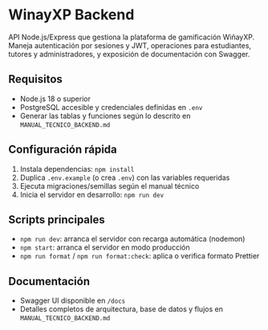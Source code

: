 # WinayXP Backend

API Node.js/Express que gestiona la plataforma de gamificación WiñayXP. Maneja autenticación por sesiones y JWT, operaciones para estudiantes, tutores y administradores, y exposición de documentación con Swagger.

## Requisitos
- Node.js 18 o superior
- PostgreSQL accesible y credenciales definidas en `.env`
- Generar las tablas y funciones según lo descrito en `MANUAL_TECNICO_BACKEND.md`

## Configuración rápida
1. Instala dependencias: `npm install`
2. Duplica `.env.example` (o crea `.env`) con las variables requeridas
3. Ejecuta migraciones/semillas según el manual técnico
4. Inicia el servidor en desarrollo: `npm run dev`

## Scripts principales
- `npm run dev`: arranca el servidor con recarga automática (nodemon)
- `npm start`: arranca el servidor en modo producción
- `npm run format` / `npm run format:check`: aplica o verifica formato Prettier

## Documentación
- Swagger UI disponible en `/docs`
- Detalles completos de arquitectura, base de datos y flujos en `MANUAL_TECNICO_BACKEND.md`
